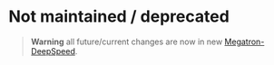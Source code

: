 # Not maintained / deprecated

> __Warning__
> all future/current changes are now in new [Megatron-DeepSpeed](https://github.com/microsoft/Megatron-DeepSpeed). 
